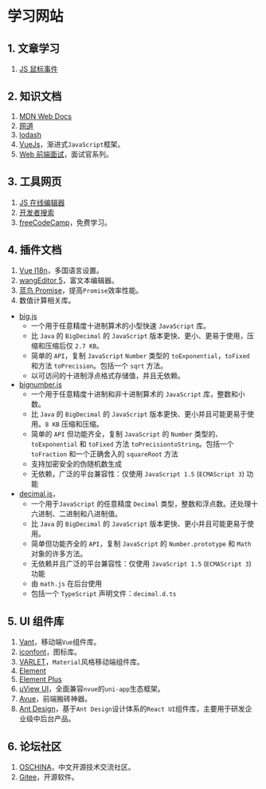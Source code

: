 # 学习网站

## 1. 文章学习

1. [JS 鼠标事件](http://c.biancheng.net/view/5944.html)

## 2. 知识文档

1. [MDN Web Docs](https://developer.mozilla.org/zh-CN/)
2. [网道](https://wangdoc.com/)
3. [lodash](https://www.lodashjs.com/)
4. [VueJs](https://cn.vuejs.org/)，渐进式`JavaScript`框架。
5. [Web 前端面试](https://vue3js.cn/interview/)，面试官系列。

## 3. 工具网页

1. [JS 在线编辑器](https://jsrun.net/new/)
2. [开发者搜索](https://kaifa.baidu.com/)
3. [freeCodeCamp](https://chinese.freecodecamp.org/learn/)，免费学习。

## 4. 插件文档

1. [Vue I18n](https://kazupon.github.io/vue-i18n/zh/)，多国语言设置。
2. [wangEditor 5](https://www.wangeditor.com/)，富文本编辑器。
3. [蓝鸟 Promise](http://bluebirdjs.com/docs/getting-started.html)，提高`Promise`效率性能。
4. 数值计算相关库。

- [big.js](https://www.npmjs.com/package/big-js)
  - 一个用于任意精度十进制算术的小型快速 `JavaScript` 库。
  - 比 `Java` 的 `BigDecimal` 的 `JavaScript` 版本更快、更小、更易于使用，压缩和压缩后仅 `2.7 KB`。
  - 简单的 `API`，复制 `JavaScript` `Number` 类型的 `toExponential`，`toFixed` 和方法 `toPrecision`。包括一个 `sqrt` 方法。
  - 以可访问的十进制浮点格式存储值，并且无依赖。
- [bignumber.js](https://github.com/MikeMcl/bignumber.js/)
  - 一个用于任意精度十进制和非十进制算术的 `JavaScript` 库，整数和小数。
  - 比 `Java` 的 `BigDecimal` 的 `JavaScript` 版本更快、更小并且可能更易于使用。`8 KB` 压缩和压缩。
  - 简单的 `API` 但功能齐全，复制 `JavaScript` 的 `Number` 类型的、`toExponential` 和 `toFixed` 方法 `toPrecisiontoString`。包括一个 `toFraction` 和一个正确舍入的 `squareRoot` 方法
  - 支持加密安全的伪随机数生成
  - 无依赖，广泛的平台兼容性：仅使用 `JavaScript 1.5` (`ECMAScript 3`) 功能
- [decimal.js](https://www.npmjs.com/package/big-js)，
  - 一个用于`JavaScript` 的任意精度 `Decimal` 类型，整数和浮点数。还处理十六进制、二进制和八进制值。
  - 比 `Java` 的 `BigDecimal` 的 `JavaScript` 版本更快、更小并且可能更易于使用。
  - 简单但功能齐全的 `API`，复制 `JavaScript` 的 `Number.prototype` 和 `Math` 对象的许多方法。
  - 无依赖并且广泛的平台兼容性：仅使用 `JavaScript 1.5` (`ECMAScript 3`) 功能
  - 由 `math.js` 在后台使用
  - 包括一个 `TypeScript` 声明文件：`decimal.d.ts`

## 5. UI 组件库

1. [Vant](https://vant-contrib.gitee.io/vant/#/zh-CN/home)，移动端`Vue`组件库。
2. [iconfont](https://www.iconfont.cn/)，图标库。
3. [VARLET](https://varlet.gitee.io/varlet-ui/#/zh-CN/home)，`Material`风格移动端组件库。
4. [Element](https://element.eleme.cn/#/zh-CN)
5. [Element Plus](https://element-plus.gitee.io/zh-CN/)
6. [uView UI](https://www.uviewui.com/components/install.html)，全面兼容`nvue`的`uni-app`生态框架。
7. [Avue](https://avuejs.com/)，前端搬砖神器。
8. [Ant Design](https://ant-design.gitee.io/components/overview-cn/)，基于`Ant Design`设计体系的`React UI`组件库，主要用于研发企业级中后台产品。

## 6. 论坛社区

1. [OSCHINA](https://www.oschina.net/)，中文开源技术交流社区。
2. [Gitee](https://gitee.com/explore/)，开源软件。
